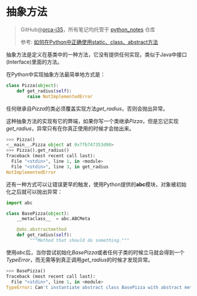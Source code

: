 # 抽象方法
> GitHub@[orca-j35](https://github.com/orca-j35)，所有笔记均托管于 [python_notes](https://github.com/orca-j35/python_notes) 仓库
>
> 参考: [如何在Python中正确使用static、class、abstract方法](https://foofish.net/guide-python-static-class-abstract-methods.html)

抽象方法是定义在基类中的一种方法，它没有提供任何实现，类似于Java中接口(Interface)里面的方法。

在Python中实现抽象方法最简单地方式是：

```python
class Pizza(object):
    def get_radius(self):
        raise NotImplementedError
```

任何继承自*Pizza*的类必须覆盖实现方法*get_radius*，否则会抛出异常。

这种抽象方法的实现有它的弊端，如果你写一个类继承*Pizza*，但是忘记实现*get_radius*，异常只有在你真正使用的时候才会抛出来。

```python
>>> Pizza()
<__main__.Pizza object at 0x7fb747353d90>
>>> Pizza().get_radius()
Traceback (most recent call last):
  File "<stdin>", line 1, in <module>
  File "<stdin>", line 3, in get_radius
NotImplementedError
```

还有一种方式可以让错误更早的触发，使用Python提供的**abc**模块，对象被初始化之后就可以抛出异常：

```python
import abc

class BasePizza(object):
    __metaclass__  = abc.ABCMeta

    @abc.abstractmethod
    def get_radius(self):
         """Method that should do something."""
```

使用*abc*后，当你尝试初始化*BasePizza*或者任何子类的时候立马就会得到一个*TypeError*，而无需等到真正调用*get_radius*的时候才发现异常。

```python
>>> BasePizza()
Traceback (most recent call last):
  File "<stdin>", line 1, in <module>
TypeError: Can't instantiate abstract class BasePizza with abstract methods get_radiu
```
